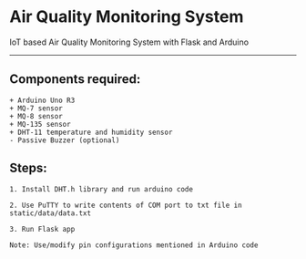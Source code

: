# Air Quality Monitoring System

IoT based Air Quality Monitoring System with Flask and Arduino

---

## Components required:

    + Arduino Uno R3
    + MQ-7 sensor
    + MQ-8 sensor
    + MQ-135 sensor
    + DHT-11 temperature and humidity sensor
    - Passive Buzzer (optional)

## Steps:

    1. Install DHT.h library and run arduino code

    2. Use PuTTY to write contents of COM port to txt file in static/data/data.txt

    3. Run Flask app

    Note: Use/modify pin configurations mentioned in Arduino code
